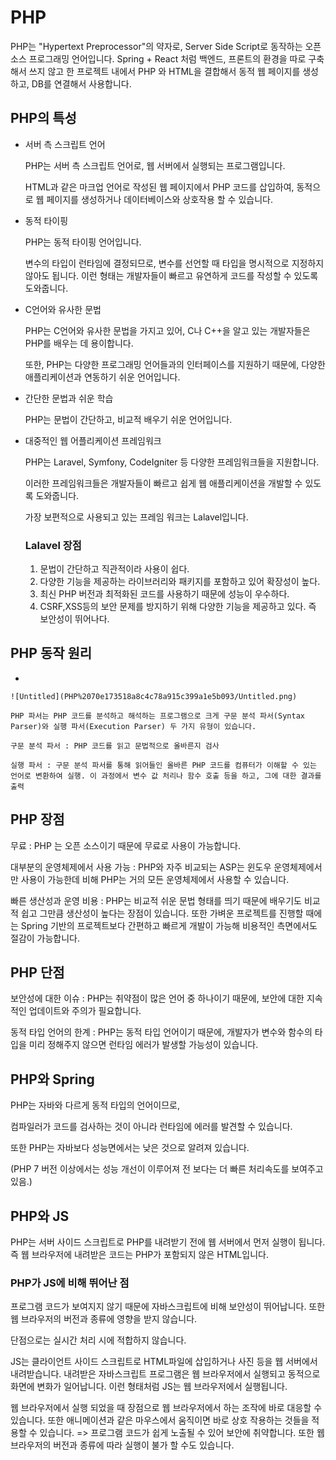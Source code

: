 # PHP

PHP는 "Hypertext Preprocessor"의 약자로, Server Side Script로 동작하는 오픈 소스 프로그래밍 언어입니다. Spring + React 처럼 백엔드, 프론트의 환경을 따로 구축해서 쓰지 않고 한 프로젝트 내에서 PHP 와 HTML을 결합해서 동적 웹 페이지를 생성하고, DB를 연결해서 사용합니다. 

## PHP의 특성

- 서버 측 스크립트 언어
    
    PHP는 서버 측 스크립트 언어로, 웹 서버에서 실행되는 프로그램입니다. 
    
    HTML과 같은 마크업 언어로 작성된 웹 페이지에서 PHP 코드를 삽입하여, 동적으로 웹 페이지를 생성하거나 데이터베이스와 상호작용 할 수 있습니다.
    
- 동적 타이핑
    
    PHP는 동적 타이핑 언어입니다. 
    
    변수의 타입이 런타임에 결정되므로, 변수를 선언할 때 타입을 명시적으로 지정하지 않아도 됩니다. 이런 형태는 개발자들이 빠르고 유연하게 코드를 작성할 수 있도록 도와줍니다.
    
- C언어와 유사한 문법
    
    PHP는 C언어와 유사한 문법을 가지고 있어, C나 C++을 알고 있는 개발자들은 PHP를 배우는 데 용이합니다. 
    
    또한, PHP는 다양한 프로그래밍 언어들과의 인터페이스를 지원하기 때문에, 다양한 애플리케이션과 연동하기 쉬운 언어입니다.
    
- 간단한 문법과 쉬운 학습
    
    PHP는 문법이 간단하고, 비교적 배우기 쉬운 언어입니다. 
    
- 대중적인 웹 어플리케이션 프레임워크
    
    PHP는 Laravel, Symfony, CodeIgniter 등 다양한 프레임워크들을 지원합니다. 
    
    이러한 프레임워크들은 개발자들이 빠르고 쉽게 웹 애플리케이션을 개발할 수 있도록 도와줍니다.
    
    가장 보편적으로 사용되고 있는 프레임 워크는 Lalavel입니다. 
    
    ### Lalavel 장점
    
    1. 문법이 간단하고 직관적이라 사용이 쉽다.
    2. 다양한 기능을 제공하는 라이브러리와 패키지를 포함하고 있어 확장성이 높다.
    3. 최신 PHP 버전과 최적화된 코드를 사용하기 때문에 성능이 우수하다.
    4. CSRF,XSS등의 보안 문제를 방지하기 위해 다양한 기능을 제공하고 있다. 즉 보안성이 뛰어나다.

## PHP 동작 원리

- 
    
    ![Untitled](PHP%2070e173518a8c4c78a915c399a1e5b093/Untitled.png)
    
    PHP 파서는 PHP 코드를 분석하고 해석하는 프로그램으로 크게 구문 분석 파서(Syntax Parser)와 실행 파서(Execution Parser) 두 가지 유형이 있습니다.
    
    구문 분석 파서 : PHP 코드를 읽고 문법적으로 올바른지 검사
    
    실행 파서 : 구문 분석 파서를 통해 읽어들인 올바른 PHP 코드를 컴퓨터가 이해할 수 있는 언어로 변환하여 실행. 이 과정에서 변수 값 처리나 함수 호출 등을 하고, 그에 대한 결과를 출력
    

## PHP 장점

무료 : PHP 는 오픈 소스이기 때문에 무료로 사용이 가능합니다. 

대부분의 운영체제에서 사용 가능 : PHP와 자주 비교되는 ASP는 윈도우 운영체제에서만 사용이 가능한데 비해 PHP는 거의 모든 운영체제에서 사용할 수 있습니다.

빠른 생산성과 운영 비용 : PHP는 비교적 쉬운 문법 형태를 띄기 때문에 배우기도 비교적 쉽고 그만큼 생산성이 높다는 장점이 있습니다. 또한 가벼운 프로젝트를 진행할 때에는 Spring 기반의 프로젝트보다 간편하고 빠르게 개발이 가능해 비용적인 측면에서도 절감이 가능합니다.

## PHP 단점

보안성에 대한 이슈 : PHP는 취약점이 많은 언어 중 하나이기 때문에, 보안에 대한 지속적인 업데이트와 주의가 필요합니다. 

동적 타입 언어의 한계 : PHP는 동적 타입 언어이기 때문에, 개발자가 변수와 함수의 타입을 미리 정해주지 않으면 런타임 에러가 발생할 가능성이 있습니다.

## PHP와 Spring

PHP는 자바와 다르게 동적 타입의 언어이므로, 

컴파일러가 코드를 검사하는 것이 아니라 런타임에 에러를 발견할 수 있습니다.

또한 PHP는 자바보다 성능면에서는 낮은 것으로 알려져 있습니다. 

(PHP 7 버전 이상에서는 성능 개선이 이루어져 전 보다는 더 빠른 처리속도를 보여주고 있음.)

## PHP와 JS

PHP는 서버 사이드 스크립트로 PHP를 내려받기 전에 웹 서버에서 먼저 실행이 됩니다. 즉 웹 브라우저에 내려받은 코드는 PHP가 포함되지 않은 HTML입니다.

### PHP가 JS에 비해 뛰어난 점

 프로그램 코드가 보여지지 않기 때문에 자바스크립트에 비해 보안성이 뛰어납니다. 또한 웹 브라우저의 버전과 종류에 영향을 받지 않습니다.

단점으로는 실시간 처리 시에 적합하지 않습니다.

JS는 클라이언트 사이드 스크립트로 HTML파일에 삽입하거나 사진 등을 웹 서버에서 내려받습니다. 내려받은 자바스크립트 프로그램은 웹 브라우저에서 실행되고 동적으로 화면에 변화가 일어납니다. 이런 형태처럼 JS는 웹 브라우저에서 실행됩니다.

웹 브라우저에서 실행 되었을 때 장점으로 웹 브라우저에서 하는 조작에 바로 대응할 수 있습니다. 또한 애니메이션과 같은 마우스에서 움직이면 바로 상호 작용하는 것들을 적용할 수 있습니다.      => 프로그램 코드가 쉽게 노출될 수 있어 보안에 취약합니다. 또한 웹 브라우저의 버전과 종류에 따라 실행이 불가 할 수도 있습니다.
